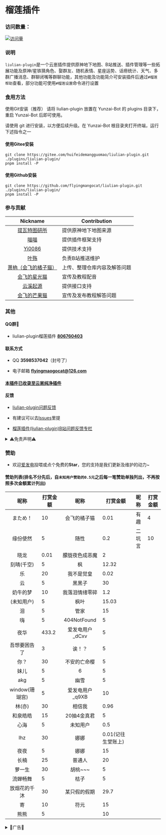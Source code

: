 #  **榴莲插件** 
     
### 访问数量：
[![访问量](https://profile-counter.glitch.me/liulian-plugin/count.svg)](https://gitee.com/huifeidemangguomaocoder/liulian-plugin)

### **说明**
`liulian-plugin`是一个云崽插件提供原神地下地图、B站推送、插件管理等一些拓展功能及原神/星铁猜角色、娶群友、随机表情、星座运势、话痨统计、天气、多群广播消息、群聊闭嘴等群聊功能，其他功能及功能简介可安装插件后通过`#榴莲帮助`查看，部分功能可使用`#榴莲设置`命令进行设置

### **食用方法**

使用Git安装（推荐）
请将 liulian-plugin 放置在 Yunzai-Bot 的 plugins 目录下，重启 Yunzai-Bot 后即可使用。

请使用 git 进行安装，以方便后续升级。在 Yunzai-Bot 根目录夹打开终端，运行下述指令之一 

#### 使用Gitee安装
```
git clone https://gitee.com/huifeidemangguomao/liulian-plugin.git ./plugins/liulian-plugin/
pnpm install -P
``` 

#### 使用Github安装 
```
git clone https://github.com/flyingmangocat/liulian-plugin.git ./plugins/liulian-plugin/
pnpm install -P
```

### **参与贡献**
| Nickname                                                     | Contribution                        |
| :----------------------------------------------------------: | ----------------------------------- |
|[提瓦特图研所](https://m.bilibili.com/space/1872522256?share_from=space&share_medium=android&share_plat=android&share_session_id=246f71fc-347b-4371-b8cf-2e51df9d0572&share_source=COPY&share_tag=s_i&timestamp=1665512676&unique_k=nXaICOt) | 提供原神地下地图来源 |
|[喵喵](https://gitee.com/yoimiya-kokomi) | 提供插件框架支持 |
|[Yi0086](https://gitee.com/yi0086) | 提供技术支持 |
|[叶殇](https://gitee.com/maple-leaf-sweeping) | 负责B站推送维护 |
|[萧枘（会飞的橘子猫）](https://gitee.com/xiaoxiaorurui) | 上传、整理仓库内容及解答问题 |
|[会飞的星光猫]() | 宣传及教程配音 |
|[云溪起源](http://gitee.com/yxyos)| 提供接口支持 |
|[会飞的芒果猫](https://b23.tv/RsZvCWJ) | 宣传及发布教程解答问题 |

### **其他**

#### QQ群🌾 

* liulian-plugin榴莲插件   **[806760403](http://qm.qq.com/cgi-bin/qm/qr?_wv=1027&k=sbYoEYRgwMkO66UsD1RIjyQMys1SSFsn&authKey=LWGw08%2BP0EQepYtZ19T3gRYEbTiV0YeodQTcthEmNdIHnxID%2BT9TTYnYuSGKTjqm&noverify=0&group_code=806760403)**

#### 联系方式
 
* QQ **3598537042**（封号了）
 
* 电子邮箱 **flyingmaogocat@126.com**

#### [本插件已收录至**云崽纯净插件**](https://gitee.com/huifeidemangguomao/yunzai-one-button/blob/master/include.md)

#### **反馈**

* [liulian-plugin问题反馈](https://pd.qq.com/s/ewii86r08)

* 有建议可以去[Issues](https://gitee.com/huifeidemangguomao/liulian-plugin/issues)里提

* [榴莲插件(liulian-plugin)B站问题反馈专栏](https://b23.tv/GecaEsK)
 
<details><summary>⚠️免责声明⚠️</summary>

* 本插件及云崽禁止**任何形式**的商用和违法用途，仅供小范围使用和学习，如违反相关规定，后果自负

* 插件内部分内容已获取相关作者授权，禁止在未授权的情况下使用，本插件内所有内容禁止以任何形式用以冒充、反串、水军、侵犯他人权益、无底线粉丝行为、诈骗等不正当用途，如违反相关规定插件作者有权追究

* 已授权内容需要按照要求标明作者出处等，并禁止任何形式的商业或违法用途，如违反授权相关要求，本插件作者及内容相关作者有权追究责任

* 本插件的图片与其他素材均来自于网络，仅供交流学习使用，如有侵权请联系，会立即删除

</details> 
  
### **赞助**

* 欢迎[爱发电](https://afdian.net/a/huifeidemangguomao)投喂或点个免费的**Star**，您的支持是我们更新及维护的动力~

#### **赞助列表**(排名不分先后，自`未知用户赞助的0.5元`之后每一笔赞助单独列出，不再按照多次金额累计列出)
| 昵称   | 打赏金额    | 昵称    | 打赏金额    | 昵称      | 打赏金额     |
| :-----: | ---- | :------: | --- | :--------: | ----- |
|まため！| 10 |会飞的橘子猫 |0.01 |有趣 |4 |
|缘份使然 | 5 |随性 |0.2 |二坑言 |10 |
|晓龙 |0.01 |朦胧夜色成恶魔 |2 |
|刻晴(千空) |5 |枫 |12.32 |
|乐 |20 |我不是觉皇 |0.02 |
|云 |5 |黑黑子 |30 |
|奶牛的梦 |10 |我落泪情绪零碎 |1.2 |
|(未知用户) |5 |枫叶 |15.03 |
|泪 |5 |管家 |15 |
|嗨 |5 |404NotFound |5 |
|夜华 |433.2 |爱发电用户_dCxv |5 | 
|吾想要困告了 |3 |诶！？ |5 |
|你？ |30 |不安的亡命樱 |5 |
|妹儿 |5 |6 |5 |
|akg |5 |幽雪 |5 |
|window(珊瑚宫) |5 |爱发电用户_q9XB |10 |
|林(亦) |30 |相信我 |0.96 |
|和泉皓皓 |15 |20抽4金真君 |5 |
|心海 |5 |未知用户 |0.5 |
|lhz |30 |娜娜 |0.01(记往生堂账上) |
|夜夜 |5 |娜娜 |15 |
|长楠 |25 |普通人|20 |
|萝一生 |30 |胡桃~~~ |5 |
|流蝉畅舞 |5 |桔子 |5 |
|放烟花的千沐 |30 |某只假的假期 |29.7 |
|寄 |10 |符元 |15 |
|熊熊 |5 |  |10 |

<details><summary>🌹广告🌹</summary>

* 广告位招租🌹
</details>